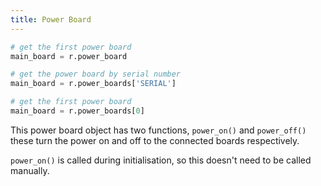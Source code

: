 ```yaml
---
title: Power Board
---
```


```python
# get the first power board
main_board = r.power_board

# get the power board by serial number
main_board = r.power_boards['SERIAL']

# get the first power board
main_board = r.power_boards[0]
```

This power board object has two functions, `power_on()` and `power_off()` these turn the power on and off to the connected boards respectively.

`power_on()` is called during initialisation, so this doesn't need to be called manually.

